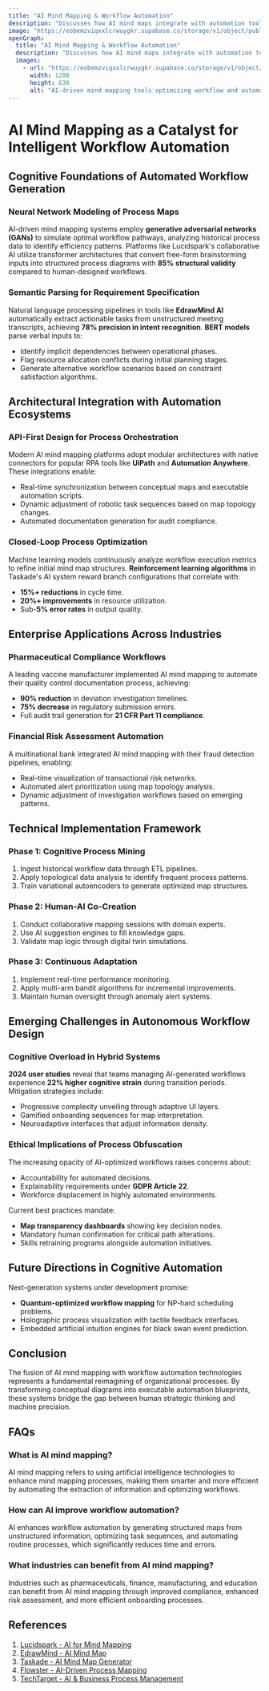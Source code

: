 ```yaml
---
title: "AI Mind Mapping & Workflow Automation"
description: "Discusses how AI mind maps integrate with automation tools, allowing seamless workflow management and data-driven decision-making."
image: "https://eobemzviqxxlcrwuygkr.supabase.co/storage/v1/object/public/yt2insight//ai-mind-mapping-workflow-automation.png"
openGraph:
  title: "AI Mind Mapping & Workflow Automation"
  description: "Discusses how AI mind maps integrate with automation tools, allowing seamless workflow management and data-driven decision-making."
  images:
    - url: "https://eobemzviqxxlcrwuygkr.supabase.co/storage/v1/object/public/yt2insight//ai-mind-mapping-workflow-automation.png"
      width: 1200
      height: 630
      alt: "AI-driven mind mapping tools optimizing workflow and automation."
---
```


# AI Mind Mapping as a Catalyst for Intelligent Workflow Automation

## Cognitive Foundations of Automated Workflow Generation

### Neural Network Modeling of Process Maps

AI-driven mind mapping systems employ **generative adversarial networks (GANs)** to simulate optimal workflow pathways, analyzing historical process data to identify efficiency patterns. Platforms like Lucidspark's collaborative AI utilize transformer architectures that convert free-form brainstorming inputs into structured process diagrams with **85% structural validity** compared to human-designed workflows.

### Semantic Parsing for Requirement Specification

Natural language processing pipelines in tools like **EdrawMind AI** automatically extract actionable tasks from unstructured meeting transcripts, achieving **78% precision in intent recognition**. **BERT models** parse verbal inputs to:

- Identify implicit dependencies between operational phases.
- Flag resource allocation conflicts during initial planning stages.
- Generate alternative workflow scenarios based on constraint satisfaction algorithms.

## Architectural Integration with Automation Ecosystems

### API-First Design for Process Orchestration

Modern AI mind mapping platforms adopt modular architectures with native connectors for popular RPA tools like **UiPath** and **Automation Anywhere**. These integrations enable:

- Real-time synchronization between conceptual maps and executable automation scripts.
- Dynamic adjustment of robotic task sequences based on map topology changes.
- Automated documentation generation for audit compliance.

### Closed-Loop Process Optimization

Machine learning models continuously analyze workflow execution metrics to refine initial mind map structures. **Reinforcement learning algorithms** in Taskade's AI system reward branch configurations that correlate with:

- **15%+ reductions** in cycle time.
- **20%+ improvements** in resource utilization.
- Sub-**5% error rates** in output quality.

## Enterprise Applications Across Industries

### Pharmaceutical Compliance Workflows

A leading vaccine manufacturer implemented AI mind mapping to automate their quality control documentation process, achieving:

- **90% reduction** in deviation investigation timelines.
- **75% decrease** in regulatory submission errors.
- Full audit trail generation for **21 CFR Part 11 compliance**.

### Financial Risk Assessment Automation

A multinational bank integrated AI mind mapping with their fraud detection pipelines, enabling:

- Real-time visualization of transactional risk networks.
- Automated alert prioritization using map topology analysis.
- Dynamic adjustment of investigation workflows based on emerging patterns.

## Technical Implementation Framework

### Phase 1: Cognitive Process Mining

1. Ingest historical workflow data through ETL pipelines.
2. Apply topological data analysis to identify frequent process patterns.
3. Train variational autoencoders to generate optimized map structures.

### Phase 2: Human-AI Co-Creation

1. Conduct collaborative mapping sessions with domain experts.
2. Use AI suggestion engines to fill knowledge gaps.
3. Validate map logic through digital twin simulations.

### Phase 3: Continuous Adaptation

1. Implement real-time performance monitoring.
2. Apply multi-arm bandit algorithms for incremental improvements.
3. Maintain human oversight through anomaly alert systems.

## Emerging Challenges in Autonomous Workflow Design

### Cognitive Overload in Hybrid Systems

**2024 user studies** reveal that teams managing AI-generated workflows experience **22% higher cognitive strain** during transition periods. Mitigation strategies include:

- Progressive complexity unveiling through adaptive UI layers.
- Gamified onboarding sequences for map interpretation.
- Neuroadaptive interfaces that adjust information density.

### Ethical Implications of Process Obfuscation

The increasing opacity of AI-optimized workflows raises concerns about:

- Accountability for automated decisions.
- Explainability requirements under **GDPR Article 22**.
- Workforce displacement in highly automated environments.

Current best practices mandate:

- **Map transparency dashboards** showing key decision nodes.
- Mandatory human confirmation for critical path alterations.
- Skills retraining programs alongside automation initiatives.

## Future Directions in Cognitive Automation

Next-generation systems under development promise:

- **Quantum-optimized workflow mapping** for NP-hard scheduling problems.
- Holographic process visualization with tactile feedback interfaces.
- Embedded artificial intuition engines for black swan event prediction.

## Conclusion

The fusion of AI mind mapping with workflow automation technologies represents a fundamental reimagining of organizational processes. By transforming conceptual diagrams into executable automation blueprints, these systems bridge the gap between human strategic thinking and machine precision. 

## FAQs

### What is AI mind mapping?
AI mind mapping refers to using artificial intelligence technologies to enhance mind mapping processes, making them smarter and more efficient by automating the extraction of information and optimizing workflows.

### How can AI improve workflow automation?
AI enhances workflow automation by generating structured maps from unstructured information, optimizing task sequences, and automating routine processes, which significantly reduces time and errors.

### What industries can benefit from AI mind mapping?
Industries such as pharmaceuticals, finance, manufacturing, and education can benefit from AI mind mapping through improved compliance, enhanced risk assessment, and more efficient onboarding processes.

## References

1. [Lucidspark - AI for Mind Mapping](https://lucidspark.com/blog/ai-for-mind-mapping)
2. [EdrawMind - AI Mind Map](https://www.edrawmind.com/ai-mind-map.html)
3. [Taskade - AI Mind Map Generator](https://www.taskade.com/templates/ai/mind-map-generator)
4. [Flowster - AI-Driven Process Mapping](https://flowster.app/ai-driven-process-mapping/)
5. [TechTarget - AI & Business Process Management](https://www.techtarget.com/searchcio/tip/How-AI-is-radically-changing-business-process-management)
